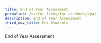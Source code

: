 ```yaml
---
title: End of Year Assessment
permalink: /useful-links/for-students/eya/
description: End of Year Assessment
third_nav_title: For Students
---
```

End of Year Assessment 

